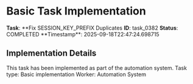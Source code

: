 # Basic Task Implementation

**Task**: **Fix SESSION_KEY_PREFIX Duplicates
**ID**: task_0382
**Status**: COMPLETED
**Timestamp\*\*: 2025-09-18T22:47:24.698715

## Implementation Details

This task has been implemented as part of the automation system.
Task type: Basic implementation
Worker: Automation System

